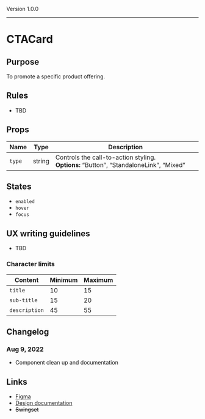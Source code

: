Version 1.0.0


---

# CTACard

## Purpose

To promote a specific product offering.

## Rules

* TBD

## Props

| Name | Type | Description |
|----|----|----|
| `type` | string | Controls the call-to-action styling. **Options:** “Button”, “StandaloneLink”, “Mixed” |

## States

* `enabled`
* `hover`
* `focus`

## UX writing guidelines

* TBD

### Character limits

| Content | Minimum | Maximum |
|----|----|----|
| `title` | 10 | 15 |
| `sub-title` | 15 | 20 |
| `description` | 45 | 55 |

## Changelog

### Aug 9, 2022

* Component clean up and documentation

## Links

* [Figma](https://www.figma.com/file/7cYgDM618stjYUHDqAfRec/Components?node-id=1360%3A7183)
* [Design documentation](https://hashicorp-wpl-documentation.vercel.app/components/cta-card)
* ~~Swingset~~


